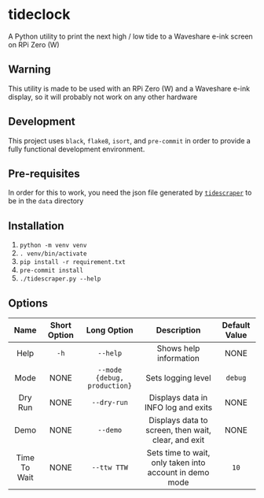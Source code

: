 # tideclock

A Python utility to print the next high / low tide to a Waveshare e-ink screen
on RPi Zero (W)

## Warning

This utility is made to be used with an RPi Zero (W) and a Waveshare e-ink
display, so it will probably not work on any other hardware

## Development

This project uses `black`, `flake8`, `isort`, and `pre-commit` in order to
provide a fully functional development environment.

## Pre-requisites

In order for this to work, you need the json file generated by
[`tidescraper`](https://github.com/quentin-dev/tidescraper) to be in the `data`
directory

## Installation

1) `python -m venv venv`
2) `. venv/bin/activate`
3) `pip install -r requirement.txt`
4) `pre-commit install`
5) `./tidescraper.py --help`

## Options

|     Name     | Short Option |         Long Option          |                       Description                       | Default Value |
|:------------:|:------------:|:----------------------------:|:-------------------------------------------------------:|:-------------:|
|     Help     |     `-h`     |           `--help`           |                 Shows help information                  |     NONE      |
|     Mode     |     NONE     | `--mode {debug, production}` |                   Sets logging level                    |    `debug`    |
|   Dry Run    |     NONE     |         `--dry-run`          |           Displays data in INFO log and exits           |     NONE      |
|     Demo     |     NONE     |           `--demo`           |   Displays data to screen, then wait, clear, and exit   |     NONE      |
| Time To Wait |     NONE     |         `--ttw TTW`          | Sets time to wait, only taken into account in demo mode |     `10`      |
